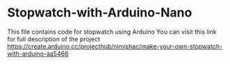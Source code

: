 # Stopwatch-with-Arduino-Nano
This file contains code for stopwatch using Arduino 
You can visit this link for full description of the project https://create.arduino.cc/projecthub/nimishac/make-your-own-stopwatch-with-arduino-aa5466
